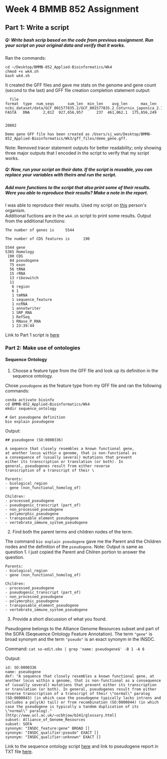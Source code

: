 # Week 4 BMMB 852 Assignment

## Part 1: Write a script

##### Q: Write bash scrip based on the code from previous assignment. Run your script on your original data and verify that it works.

 Ran the commands:
  ```
  cd ~/Desktop/BMMB-852_Applied-Bioinformatics/Wk4
  chmod +x wk4.sh
  bash wk4.sh
  ```

 It created the GFF files and gave me stats on the genome and gene count (second to the last) and GFF file creation completion statement output:

```
  file                                                                                 format  type  num_seqs      sum_len  min_len    avg_len      max_len
ncbi_dataset/data/GCF_001577835.2/GCF_001577835.2_Coturnix_japonica_2.1_genomic.fna  FASTA   DNA      2,012  927,656,957      237  461,062.1  175,656,249


20802

Demo gene GFF file has been created as /Users/sj_won/Desktop/BMMB-852_Applied-Bioinformatics/Wk3/gff_files/demo_gene.gff.
```
Note: Removed tracer statement outputs for better readability; only showing three major outputs that I encoded in the script to verify that my script works.

##### Q: Now, run your script on their data. If the script is reusable, you can replace your variables with theirs and run the script.
##### Add more functions to the script that also print some of their results. Were you able to reproduce their results? Make a note in the report.

I was able to reproduce their results. Used my script on [this](https://github.com/nakinscherf/BMMB852/blob/main/week3/Kinscherf_wk3.md) person's organism.  
Additional fuctions are in the `wk4.sh` script to print some results. Output from the additional functions:
```
The number of genes is     5544

The number of CDS features is      190

5544 gene
5365 Homology
 190 CDS
  84 pseudogene
  75 exon
  56 tRNA
  15 rRNA
  13 riboswitch
  11 
   6 region
   6 1
   1 tmRNA
   1 sequence_feature
   1 ncRNA
   1 annotwriter
   1 SRP_RNA
   1 RefSeq
   1 RNase_P_RNA
   1 23:39:44

```
Link to Part 1 script is [here](https://github.com/stephwon/Applied_Bioinformatics_BMMB852/blob/main/Wk4/wk4_part1.sh)

### Part 2: Make use of ontologies

#### Sequence Ontology
1. Choose a feature type from the GFF file and look up its definition in the sequence ontology.

Chose `pseudogene` as the feature type from my GFF file and ran the following commands:

```
conda activate bioinfo
cd BMMB-852_Applied-Bioinformatics/Wk4
mkdir sequence_ontology

# Get pseudogene definition
bio explain pseudogene
```

Output:
```
## pseudogene (SO:0000336)

A sequence that closely resembles a known functional gene,
at another locus within a genome, that is non-functional as
a consequence of (usually several) mutations that prevent
either its transcription or translation (or both). In
general, pseudogenes result from either reverse
transcription of a transcript of their \

Parents:
- biological_region 
- gene (non_functional_homolog_of)

Children:
- processed_pseudogene 
- pseudogenic_transcript (part_of)
- non_processed_pseudogene 
- polymorphic_pseudogene 
- transposable_element_pseudogene 
- vertebrate_immune_system_pseudogene 
```

2. Find both the parent terms and children nodes of the term.

The command  `bio explain pseudogene` gave me the Parent and the Children nodes and the definition of the `pseudogene`. Note: Output is same as question 1. I just copied the Parent and Chilren portion to answer the question.

```
Parents:
- biological_region 
- gene (non_functional_homolog_of)

Children:
- processed_pseudogene 
- pseudogenic_transcript (part_of)
- non_processed_pseudogene 
- polymorphic_pseudogene 
- transposable_element_pseudogene 
- vertebrate_immune_system_pseudogene 
```

3. Provide a short discussion of what you found.

Pseudogene belongs to the Alliance Genome Resources subset and part of the SOFA (Seqeuence Ontology Feature Annotation). The term `"gene"` is broad synonym and the term `"pseudo"` is an exact synonym in the INSDC. 

Command:
`cat so-edit.obo | grep 'name: pseudogene$' -B 1 -A 6`

Output:
```
id: SO:0000336
name: pseudogene
def: "A sequence that closely resembles a known functional gene, at another locus within a genome, that is non-functional as a consequence of (usually several) mutations that prevent either its transcription or translation (or both). In general, pseudogenes result from either reverse transcription of a transcript of their \"normal\" paralog (SO:0000043) (in which case the pseudogene typically lacks introns and includes a poly(A) tail) or from recombination (SO:0000044) (in which case the pseudogene is typically a tandem duplication of its \"normal\" paralog)." [http://www.ucl.ac.uk/~ucbhjow/b241/glossary.html]
subset: Alliance_of_Genome_Resources
subset: SOFA
synonym: "INSDC_feature:gene" BROAD []
synonym: "INSDC_qualifier:pseudo" EXACT []
synonym: "INSDC_qualifier:unknown" EXACT []
```
Link to the sequence ontology script [here](https://github.com/stephwon/Applied_Bioinformatics_BMMB852/blob/main/Wk4/wk4_part2_sequence-ontology.sh) and link to pseudogene report in TXT file [here](https://github.com/stephwon/Applied_Bioinformatics_BMMB852/tree/main/Wk4/sequence_ontology).